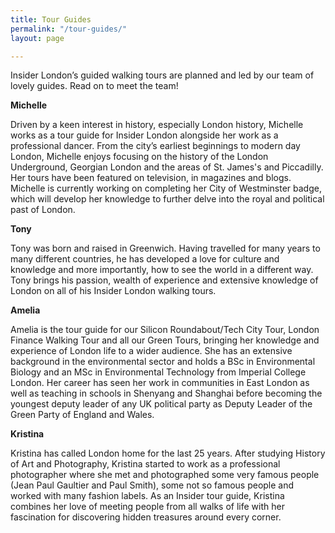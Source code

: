 ```yaml
---
title: Tour Guides
permalink: "/tour-guides/"
layout: page

---
```

Insider London’s guided walking tours are planned and led by our team of lovely guides. Read on to meet the team!

**Michelle**


Driven by a keen interest in history, especially London history, Michelle works as a tour guide for Insider London alongside her work as a professional dancer. From the city’s earliest beginnings to modern day London, Michelle enjoys focusing on the history of the London Underground, Georgian London and the areas of St. James's and Piccadilly. Her tours have been featured on television, in magazines and blogs. Michelle is currently working on completing her City of Westminster badge, which will develop her knowledge to further delve into the royal and political past of London.

**Tony**

Tony was born and raised in Greenwich. Having travelled for many years to many different countries, he has developed a love for culture and knowledge and more importantly, how to see the world in a different way. Tony brings his passion, wealth of experience and extensive knowledge of London on all of his Insider London walking tours.

**Amelia**

Amelia is the tour guide for our Silicon Roundabout/Tech City Tour, London Finance Walking Tour and all our Green Tours, bringing her knowledge and experience of London life to a wider audience. She has an extensive background in the environmental sector and holds a BSc in Environmental Biology and an MSc in Environmental Technology from Imperial College London. Her career has seen her work in communities in East London as well as teaching in schools in Shenyang and Shanghai before becoming the youngest deputy leader of any UK political party as Deputy Leader of the Green Party of England and Wales.

**Kristina**

Kristina has called London home for the last 25 years. After studying History of Art and Photography, Kristina started to work as a professional photographer where she met and photographed some very famous people (Jean Paul Gaultier and Paul Smith), some not so famous people and worked with many fashion labels. As an Insider tour guide, Kristina combines her love of meeting people from all walks of life with her fascination for discovering hidden treasures around every corner.

